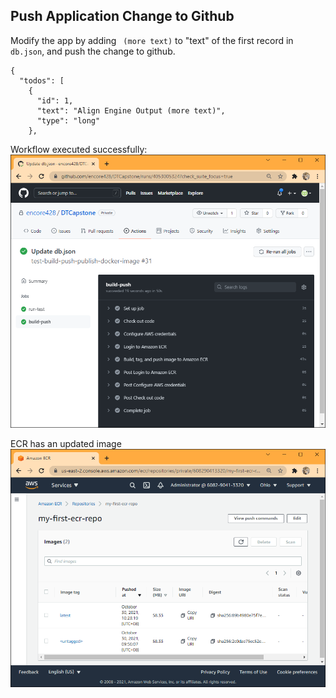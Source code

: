 ## Push Application Change to Github

Modify the app by adding ` (more text)` to "text" of the first record in `db.json`, and push the change to github.

```
{
  "todos": [
    {
      "id": 1,
      "text": "Align Engine Output (more text)",
      "type": "long"
    },

```

Workflow executed successfully:
![github workflow in action](./img/cicd2.png)

ECR has an updated image
![ECR new image tag](./img/ecr3.png)
